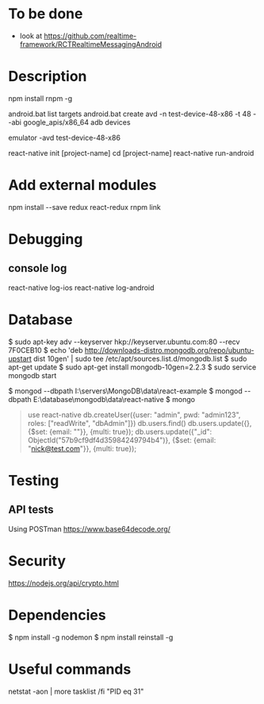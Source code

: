 # To be done
 - look at https://github.com/realtime-framework/RCTRealtimeMessagingAndroid

 
# Description

npm install rnpm -g

android.bat list targets
android.bat create avd -n test-device-48-x86 -t 48 --abi google_apis/x86_64
adb devices

emulator -avd test-device-48-x86

react-native init [project-name] 
cd [project-name]
react-native run-android


# Add external modules

npm install --save redux react-redux
rnpm link


# Debugging

## console log

react-native log-ios
react-native log-android


# Database

$ sudo apt-key adv --keyserver hkp://keyserver.ubuntu.com:80 --recv 7F0CEB10
$ echo 'deb http://downloads-distro.mongodb.org/repo/ubuntu-upstart dist 10gen' | sudo tee /etc/apt/sources.list.d/mongodb.list
$ sudo apt-get update
$ sudo apt-get install mongodb-10gen=2.2.3
$ sudo service mongodb start

$ mongod --dbpath I:\servers\MongoDB\data\react-example
$ mongod --dbpath E:\database\mongodb\data\react-native
$ mongo
 > use react-native
 > db.createUser({user: "admin", pwd: "admin123", roles: ["readWrite", "dbAdmin"]})
 > db.users.find()
 > db.users.update({}, {$set: {email: ""}}, {multi: true});
 > db.users.update({"_id": ObjectId("57b9cf9df4d35984249794b4")}, {$set: {email: "nick@test.com"}}, {multi: true});

# Testing

## API tests

Using POSTman
https://www.base64decode.org/


# Security

https://nodejs.org/api/crypto.html


# Dependencies

$ npm install -g nodemon
$ npm install reinstall -g


# Useful commands

netstat -aon | more
tasklist /fi "PID eq 31"
